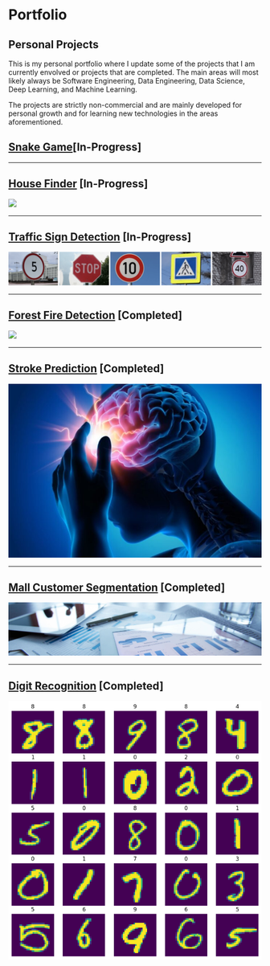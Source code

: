 # Portfolio


## Personal Projects

This is my personal portfolio where I update some of the projects that I am currently envolved or projects that are completed. The main areas will most likely always be Software Engineering, Data Engineering, Data Science, Deep Learning, and Machine Learning.

The projects are strictly non-commercial and are mainly developed for personal growth and for learning new technologies in the areas aforementioned.

## [Snake Game]()[In-Progress]

---

## [House Finder](https://github.com/joaolealgh/house-finder-portugal) [In-Progress]

<img src="images/house_finder.png?raw=true"/>

---

## [Traffic Sign Detection](https://github.com/joaolealgh/TrafficSignsDetection) [In-Progress]

<img src="images/traffic_sign_detection.png?raw=true"/>

---

## [Forest Fire Detection](https://github.com/joaolealgh/ForestFireDetection) [Completed]


<img src="images/annotated_video.gif?raw=true"/>

---
## [Stroke Prediction](https://github.com/joaolealgh/kaggle-projects/blob/master/StrokePredictionDataset/stroke_prediction.ipynb) [Completed]

<img src="images/stroke_prediction.jpg?raw=true"/>

---
## [Mall Customer Segmentation](https://github.com/joaolealgh/kaggle-projects/blob/master/MallCustomerSegmentationData/mall_customer_segmentation.ipynb) [Completed]

<img src="images/mall_customer_segmentation.jpg?raw=true"/>

---
## [Digit Recognition](https://github.com/joaolealgh/MNIST-Basic-CNN) [Completed]

<img src="images/mnist_project_results.png?raw=true"/>

<!--
[Project 3 Title](http://example.com/)
<img src="images/dummy_thumbnail.jpg?raw=true"/>
-->

<!--
---

### Category Name 2

- [Project 1 Title](http://example.com/)


---
-->
